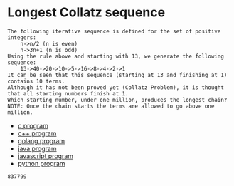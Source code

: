 # Longest Collatz sequence

```
The following iterative sequence is defined for the set of positive integers:
    n->n/2 (n is even)
    n->3n+1 (n is odd)
Using the rule above and starting with 13, we generate the following sequence:
    13->40->20->10->5->16->8->4->2->1
It can be seen that this sequence (starting at 13 and finishing at 1) contains 10 terms.
Although it has not been proved yet (Collatz Problem), it is thought that all starting numbers finish at 1.
Which starting number, under one million, produces the longest chain?
NOTE: Once the chain starts the terms are allowed to go above one million.
```

* [c program](Problem014.c)
* [c++ program](Problem014.cpp)
* [golang program](Problem014.go)
* [java program](Problem014.java)
* [javascript program](Problem014.js)
* [python program](Problem014.py)

```
837799
```
